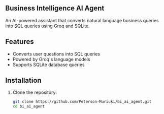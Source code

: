 ## Business Intelligence AI Agent

An AI-powered assistant that converts natural language business queries into SQL queries using Groq and SQLite.

## Features

-  Converts user questions into SQL queries
-  Powered by Groq's language models
-  Supports SQLite database queries

##  Installation

1. Clone the repository:

   ```bash
   git clone https://github.com/Peterson-Muriuki/bi_ai_agent.git
   cd bi_ai_agent
